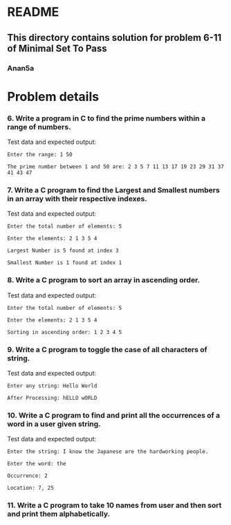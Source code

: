 # README

## This directory contains solution for problem 6-11 of Minimal Set To Pass

### Anan5a

# Problem details
### 6.	Write a program in C to find the prime numbers within a range of numbers.
 
Test data and expected output:

```Enter the range: 1 50``` 

```The prime number between 1 and 50 are: 2 3 5 7 11 13 17 19 23 29 31 37 41 43 47```
### 7.	Write a C program to find the Largest and Smallest numbers in an array with their respective indexes.

Test data and expected output:

```Enter the total number of elements: 5```

```Enter the elements: 2 1 3 5 4```

```Largest Number is 5 found at index 3```

```Smallest Number is 1 found at index 1```

### 8.	Write a C program to sort an array in ascending order.

Test data and expected output:

```Enter the total number of elements: 5```

```Enter the elements: 2 1 3 5 4```

```Sorting in ascending order: 1 2 3 4 5```

### 9.	Write a C program to toggle the case of all characters of string.
Test data and expected output:

```Enter any string: Hello World```

```After Processing: hELLO wORLD```

### 10.	Write a C program to find and print all the occurrences of a word in a user given string.
Test data and expected output:

```Enter the string: I know the Japanese are the hardworking people.```

```Enter the word: the```

```Occurrence: 2```

```Location: 7, 25```

### 11.	Write a C program to take 10 names from user and then sort and print them alphabetically.


